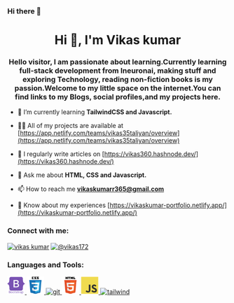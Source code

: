 ### Hi there 👋

<h1 align="center">Hi 👋, I'm Vikas kumar</h1>
<h3 align="center">Hello visitor, I am passionate about learning.Currently learning full-stack development from Ineuronai, making stuff and exploring Technology, reading non-fiction books is my passion.Welcome to my little space on the internet.You can find links to my Blogs, social profiles,and my projects here.</h3>

- 🌱 I’m currently learning **TailwindCSS and Javascript.**

- 👨‍💻 All of my projects are available at [https://app.netlify.com/teams/vikas35taliyan/overview](https://app.netlify.com/teams/vikas35taliyan/overview)

- 📝 I regularly write articles on [https://vikas360.hashnode.dev/](https://vikas360.hashnode.dev/)

- 💬 Ask me about **HTML, CSS and Javascript.**

- 📫 How to reach me **vikaskumarr365@gmail.com**

- 📄 Know about my experiences [https://vikaskumar-portfolio.netlify.app/](https://vikaskumar-portfolio.netlify.app/)

<h3 align="left">Connect with me:</h3>
<p align="left">
<a href="https://linkedin.com/in/vikas kumar" target="blank"><img align="center" src="https://raw.githubusercontent.com/rahuldkjain/github-profile-readme-generator/master/src/images/icons/Social/linked-in-alt.svg" alt="vikas kumar" height="30" width="40" /></a>
<a href="https://hashnode.com/@vikas172" target="blank"><img align="center" src="https://raw.githubusercontent.com/rahuldkjain/github-profile-readme-generator/master/src/images/icons/Social/hashnode.svg" alt="@vikas172" height="30" width="40" /></a>
</p>

<h3 align="left">Languages and Tools:</h3>
<p align="left"> <a href="https://getbootstrap.com" target="_blank" rel="noreferrer"> <img src="https://raw.githubusercontent.com/devicons/devicon/master/icons/bootstrap/bootstrap-plain-wordmark.svg" alt="bootstrap" width="40" height="40"/> </a> <a href="https://www.w3schools.com/css/" target="_blank" rel="noreferrer"> <img src="https://raw.githubusercontent.com/devicons/devicon/master/icons/css3/css3-original-wordmark.svg" alt="css3" width="40" height="40"/> </a> <a href="https://git-scm.com/" target="_blank" rel="noreferrer"> <img src="https://www.vectorlogo.zone/logos/git-scm/git-scm-icon.svg" alt="git" width="40" height="40"/> </a> <a href="https://www.w3.org/html/" target="_blank" rel="noreferrer"> <img src="https://raw.githubusercontent.com/devicons/devicon/master/icons/html5/html5-original-wordmark.svg" alt="html5" width="40" height="40"/> </a> <a href="https://developer.mozilla.org/en-US/docs/Web/JavaScript" target="_blank" rel="noreferrer"> <img src="https://raw.githubusercontent.com/devicons/devicon/master/icons/javascript/javascript-original.svg" alt="javascript" width="40" height="40"/> </a> <a href="https://tailwindcss.com/" target="_blank" rel="noreferrer"> <img src="https://www.vectorlogo.zone/logos/tailwindcss/tailwindcss-icon.svg" alt="tailwind" width="40" height="40"/> </a> </p>
